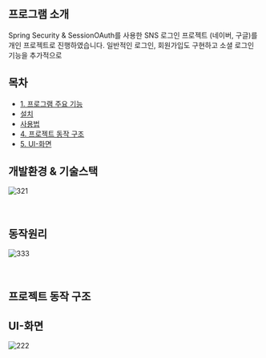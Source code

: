 ## 프로그램 소개
Spring Security & SessionOAuth를 사용한 SNS 로그인 프로젝트 (네이버, 구글)를 개인 프로젝트로 진행하였습니다.
일반적인 로그인, 회원가입도 구현하고 소셜 로그인 기능을 추가적으로 

## 목차
- [1. 프로그램 주요 기능](#프로그램-주요-기능)
- [설치](#설치)
- [사용법](#사용법)
- [4. 프로젝트 동작 구조](#프로젝트-동작-구조)
- [5. UI-화면](#UI-화면)



## 개발환경 & 기술스택
![321](https://github.com/leelife96/OAuthSession/assets/132639168/44347456-087d-4690-96d4-08a19ab31d8a) 

<br>

## 동작원리
![333](https://github.com/leelife96/OAuthSession/assets/132639168/535f5baa-094b-4c51-9837-d90f84af9958)

<br>

## 프로젝트 동작 구조

## UI-화면
![222](https://github.com/leelife96/OAuthSession/assets/132639168/797858e8-759e-4cde-b541-de8090b52025)
